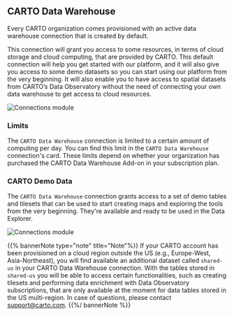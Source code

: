 ## CARTO Data Warehouse

Every CARTO organization comes provisioned with an active data warehouse connection that is created by default. 

This connection will grant you access to some resources, in terms of cloud storage and cloud computing, that are provided by CARTO. This default connection will help you get started with our platform, and it will also give you access to some demo datasets so you can start using our platform from the very beginning. It will also enable you to have access to spatial datasets from CARTO’s Data Observatory without the need of connecting your own data warehouse to get access to cloud resources.

![Connections module](/img/cloud-native-workspace/connections/the_connections_the_cartodw.png)

### Limits

The `CARTO Data Warehouse` connection is limited to a certain amount of computing per day. You can find this limit in the `CARTO Data Warehouse` connection's card. These limits depend on whether your organization has purchased the CARTO Data Warehouse Add-on in your subscription plan. 

### CARTO Demo Data

The `CARTO Data Warehouse` connection grants access to a set of demo tables and tilesets that can be used to start creating maps and exploring the tools from the very beginning. They're available and ready to be used in the Data Explorer.

![Connections module](/img/cloud-native-workspace/connections/the_connections_cartodw_folders_tree.png)

<!-- ![Connections module](/img/cloud-native-workspace/connections/the_connections_cartodw_folders.png) -->

{{% bannerNote type="note" title="Note"%}}
If your CARTO account has been provisioned on a cloud region outside the US (e.g., Europe-West, Asia-Northeast), you will find available an additional dataset called `shared-us` in your CARTO Data Warehouse connection. With the tables stored in `shared-us` you will be able to access certain functionalities, such as creating tilesets and performing data enrichment with Data Observatory subscriptions, that are only available at the moment for data tables stored in the US multi-region. In case of questions, please contact support@carto.com.
{{%/ bannerNote %}}

